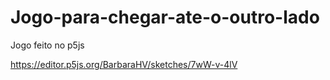 # Jogo-para-chegar-ate-o-outro-lado
Jogo feito no p5js

https://editor.p5js.org/BarbaraHV/sketches/7wW-v-4lV
